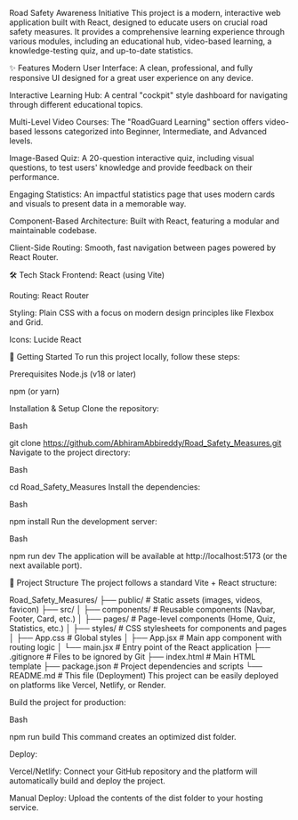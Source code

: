 Road Safety Awareness Initiative
This project is a modern, interactive web application built with React, designed to educate users on crucial road safety measures. It provides a comprehensive learning experience through various modules, including an educational hub, video-based learning, a knowledge-testing quiz, and up-to-date statistics.

✨ Features
Modern User Interface: A clean, professional, and fully responsive UI designed for a great user experience on any device.

Interactive Learning Hub: A central "cockpit" style dashboard for navigating through different educational topics.

Multi-Level Video Courses: The "RoadGuard Learning" section offers video-based lessons categorized into Beginner, Intermediate, and Advanced levels.

Image-Based Quiz: A 20-question interactive quiz, including visual questions, to test users' knowledge and provide feedback on their performance.

Engaging Statistics: An impactful statistics page that uses modern cards and visuals to present data in a memorable way.

Component-Based Architecture: Built with React, featuring a modular and maintainable codebase.

Client-Side Routing: Smooth, fast navigation between pages powered by React Router.

🛠️ Tech Stack
Frontend: React (using Vite)

Routing: React Router

Styling: Plain CSS with a focus on modern design principles like Flexbox and Grid.

Icons: Lucide React

🚀 Getting Started
To run this project locally, follow these steps:

Prerequisites
Node.js (v18 or later)

npm (or yarn)

Installation & Setup
Clone the repository:

Bash

git clone https://github.com/AbhiramAbbireddy/Road_Safety_Measures.git
Navigate to the project directory:

Bash

cd Road_Safety_Measures
Install the dependencies:

Bash

npm install
Run the development server:

Bash

npm run dev
The application will be available at http://localhost:5173 (or the next available port).

📁 Project Structure
The project follows a standard Vite + React structure:

Road_Safety_Measures/
├── public/               # Static assets (images, videos, favicon)
├── src/
│   ├── components/       # Reusable components (Navbar, Footer, Card, etc.)
│   ├── pages/            # Page-level components (Home, Quiz, Statistics, etc.)
│   ├── styles/           # CSS stylesheets for components and pages
│   ├── App.css           # Global styles
│   ├── App.jsx           # Main app component with routing logic
│   └── main.jsx          # Entry point of the React application
├── .gitignore            # Files to be ignored by Git
├── index.html            # Main HTML template
├── package.json          # Project dependencies and scripts
└── README.md             # This file
(Deployment)
This project can be easily deployed on platforms like Vercel, Netlify, or Render.

Build the project for production:

Bash

npm run build
This command creates an optimized dist folder.

Deploy:

Vercel/Netlify: Connect your GitHub repository and the platform will automatically build and deploy the project.

Manual Deploy: Upload the contents of the dist folder to your hosting service.
